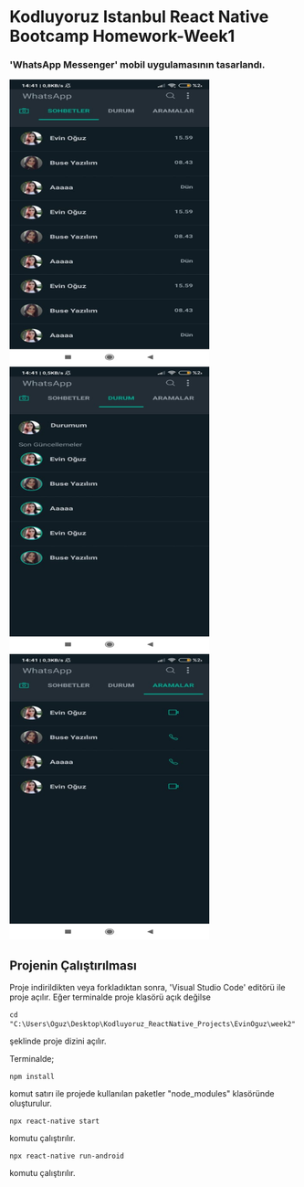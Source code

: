 # Kodluyoruz Istanbul React Native Bootcamp Homework-Week1
 
 ### 'WhatsApp Messenger' mobil uygulamasının tasarlandı.
<div>
<img src="./src/assets/readme/1.jpeg" width="350" height="500"/>

<img src="./src/assets/readme/2.jpeg" width="350" height="500"/>

<img src="./src/assets/readme/3.jpeg" width="350" height="500"/>
</div>

## Projenin Çalıştırılması
Proje indirildikten veya forkladıktan sonra, 'Visual Studio Code' editörü ile proje açılır. Eğer terminalde proje klasörü açık değilse 
```
cd "C:\Users\Oguz\Desktop\Kodluyoruz_ReactNative_Projects\EvinOguz\week2"
``` 
şeklinde proje dizini açılır.

  Terminalde;
```
npm install

```
komut satırı ile projede kullanılan paketler "node_modules" klasöründe oluşturulur.
```
npx react-native start
```
komutu çalıştırılır.
```
npx react-native run-android
```
komutu çalıştırılır.
